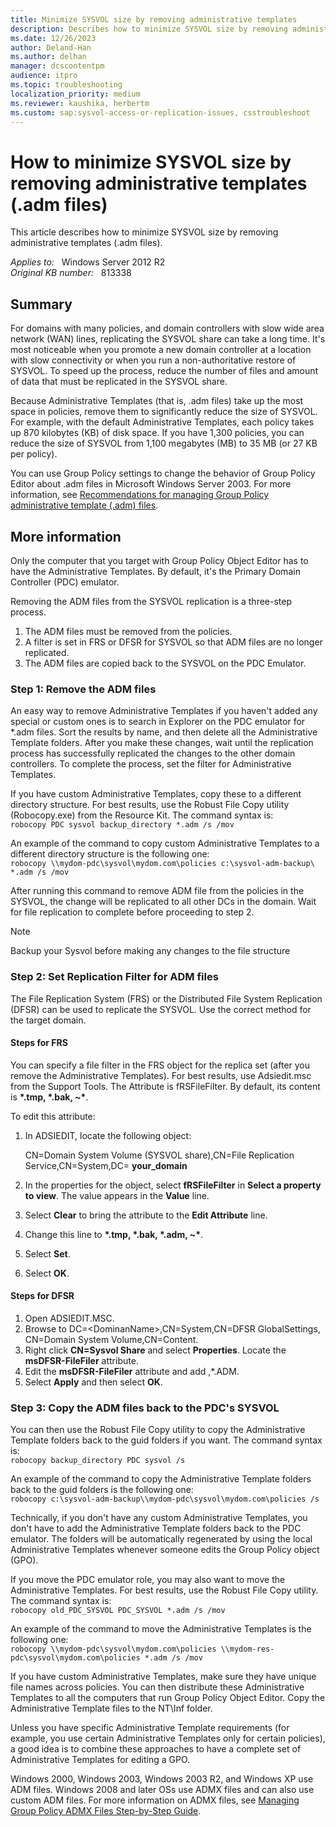```yaml
---
title: Minimize SYSVOL size by removing administrative templates
description: Describes how to minimize SYSVOL size by removing administrative templates (.adm files).
ms.date: 12/26/2023
author: Deland-Han
ms.author: delhan
manager: dcscontentpm
audience: itpro
ms.topic: troubleshooting
localization_priority: medium
ms.reviewer: kaushika, herbertm
ms.custom: sap:sysvol-access-or-replication-issues, csstroubleshoot
---
```

# How to minimize SYSVOL size by removing administrative templates (.adm files)

This article describes how to minimize SYSVOL size by removing administrative templates (.adm files).

_Applies to:_ &nbsp; Windows Server 2012 R2  
_Original KB number:_ &nbsp; 813338

## Summary

For domains with many policies, and domain controllers with slow wide area network (WAN) lines, replicating the SYSVOL share can take a long time. It's most noticeable when you promote a new domain controller at a location with slow connectivity or when you run a non-authoritative restore of SYSVOL. To speed up the process, reduce the number of files and amount of data that must be replicated in the SYSVOL share.

Because Administrative Templates (that is, .adm files) take up the most space in policies, remove them to significantly reduce the size of SYSVOL. For example, with the default Administrative Templates, each policy takes up 870 kilobytes (KB) of disk space. If you have 1,300 policies, you can reduce the size of SYSVOL from 1,100 megabytes (MB) to 35 MB (or 27 KB per policy).

You can use Group Policy settings to change the behavior of Group Policy Editor about .adm files in Microsoft Windows Server 2003. For more information, see [Recommendations for managing Group Policy administrative template (.adm) files](https://support.microsoft.com/help/816662).

## More information

Only the computer that you target with Group Policy Object Editor has to have the Administrative Templates. By default, it's the Primary Domain Controller (PDC) emulator.

Removing the ADM files from the SYSVOL replication is a three-step process.

1. The ADM files must be removed from the policies.
2. A filter is set in FRS or DFSR for SYSVOL so that ADM files are no longer replicated.
3. The ADM files are copied back to the SYSVOL on the PDC Emulator.

### Step 1: Remove the ADM files

An easy way to remove Administrative Templates if you haven't added any special or custom ones is to search in Explorer on the PDC emulator for *.adm files. Sort the results by name, and then delete all the Administrative Template folders. After you make these changes, wait until the replication process has successfully replicated the changes to the other domain controllers. To complete the process, set the filter for Administrative Templates.

If you have custom Administrative Templates, copy these to a different directory structure. For best results, use the Robust File Copy utility (Robocopy.exe) from the Resource Kit. The command syntax is:  
`robocopy PDC sysvol backup_directory *.adm /s /mov`

An example of the command to copy custom Administrative Templates to a different directory structure is the following one:  
`robocopy \\mydom-pdc\sysvol\mydom.com\policies c:\sysvol-adm-backup\ *.adm /s /mov`

After running this command to remove ADM file from the policies in the SYSVOL, the change will be replicated to all other DCs in the domain. Wait for file replication to complete before proceeding to step 2.

> [!NOTE]
> Backup your Sysvol before making any changes to the file structure

### Step 2: Set Replication Filter for ADM files

The File Replication System (FRS) or the Distributed File System Replication (DFSR) can be used to replicate the SYSVOL. Use the correct method for the target domain.

#### Steps for FRS

You can specify a file filter in the FRS object for the replica set (after you remove the Administrative Templates). For best results, use Adsiedit.msc from the Support Tools. The Attribute is fRSFileFilter. By default, its content is **\*.tmp, \*.bak, ~\***.

To edit this attribute:

1. In ADSIEDIT, locate the following object:

    CN=Domain System Volume (SYSVOL share),CN=File Replication Service,CN=System,DC= **your_domain**

2. In the properties for the object, select **fRSFileFilter** in **Select a property to view**. The value appears in the **Value** line.
3. Select **Clear** to bring the attribute to the **Edit Attribute** line.
4. Change this line to **\*.tmp, \*.bak, \*.adm, ~\***.
5. Select **Set**.
6. Select **OK**.

#### Steps for DFSR

1. Open ADSIEDIT.MSC.
2. Browse to DC=\<DominanName>,CN=System,CN=DFSR GlobalSettings, CN=Domain System Volume,CN=Content.
3. Right click **CN=Sysvol Share** and select **Properties**. Locate the **msDFSR-FileFiler** attribute.
4. Edit the **msDFSR-FileFiler** attribute and add ,*.ADM.
5. Select **Apply** and then select **OK**.

### Step 3: Copy the ADM files back to the PDC's SYSVOL

You can then use the Robust File Copy utility to copy the Administrative Template folders back to the guid folders if you want. The command syntax is:  
`robocopy backup_directory PDC sysvol /s`

An example of the command to copy the Administrative Template folders back to the guid folders is the following one:  
`robocopy c:\sysvol-adm-backup\\mydom-pdc\sysvol\mydom.com\policies /s`

Technically, if you don't have any custom Administrative Templates, you don't have to add the Administrative Template folders back to the PDC emulator. The folders will be automatically regenerated by using the local Administrative Templates whenever someone edits the Group Policy object (GPO).

If you move the PDC emulator role, you may also want to move the Administrative Templates. For best results, use the Robust File Copy utility. The command syntax is:  
`robocopy old_PDC_SYSVOL PDC_SYSVOL *.adm /s /mov`

An example of the command to move the Administrative Templates is the following one:  
`robocopy \\mydom-pdc\sysvol\mydom.com\policies \\mydom-res-pdc\sysvol\mydom.com\policies *.adm /s /mov`

If you have custom Administrative Templates, make sure they have unique file names across policies. You can then distribute these Administrative Templates to all the computers that run Group Policy Object Editor. Copy the Administrative Template files to the NT\\Inf folder.

Unless you have specific Administrative Template requirements (for example, you use certain Administrative Templates only for certain policies), a good idea is to combine these approaches to have a complete set of Administrative Templates for editing a GPO.

Windows 2000, Windows 2003, Windows 2003 R2, and Windows XP use ADM files. Windows 2008 and later OSs use ADMX files and can also use custom ADM files. For more information on ADMX files, see [Managing Group Policy ADMX Files Step-by-Step Guide](/previous-versions/windows/it-pro/windows-vista/cc709647(v=ws.10)).

